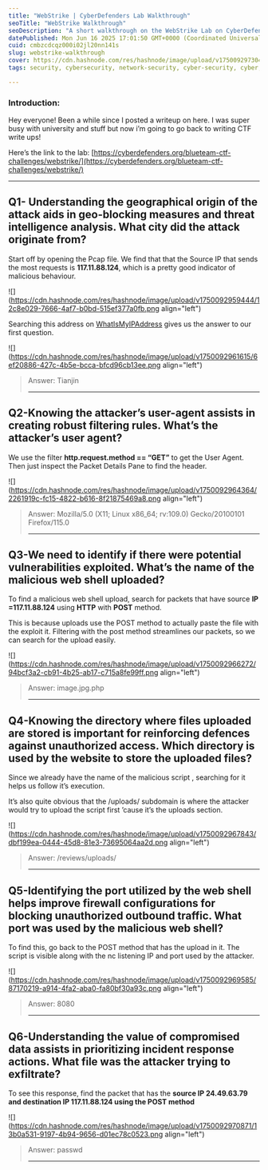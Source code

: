 ```yaml
---
title: "WebStrike | CyberDefenders Lab Walkthrough"
seoTitle: "WebStrike Walkthrough"
seoDescription: "A short walkthrough on the WebStrike Lab on CyberDefenders."
datePublished: Mon Jun 16 2025 17:01:50 GMT+0000 (Coordinated Universal Time)
cuid: cmbzcdcqz000i02jl20nn141s
slug: webstrike-walkthrough
cover: https://cdn.hashnode.com/res/hashnode/image/upload/v1750092973040/97de45bb-618f-4063-8d6e-bbd0affdbb98.png
tags: security, cybersecurity, network-security, cyber-security, cyber, cybersecurity-1, cybersec, blue-team, wireshark, blueteam, cyberdefenders, writeups, cyber-2

---
```


### Introduction:

Hey everyone! Been a while since I posted a writeup on here. I was super busy with university and stuff but now i’m going to go back to writing CTF write ups!

Here’s the link to the lab: [https://cyberdefenders.org/blueteam-ctf-challenges/webstrike/](https://cyberdefenders.org/blueteam-ctf-challenges/webstrike/)

---

## Q1- Understanding the geographical origin of the attack aids in geo-blocking measures and threat intelligence analysis. What city did the attack originate from?

Start off by opening the Pcap file. We find that that the Source IP that sends the most requests is **117.11.88.124**, which is a pretty good indicator of malicious behaviour.

![](https://cdn.hashnode.com/res/hashnode/image/upload/v1750092959444/12c8e029-7666-4af7-b0bd-515ef377a0fb.png align="left")

Searching this address on [WhatIsMyIPAddress](https://whatismyipaddress.com/) gives us the answer to our first question.

![](https://cdn.hashnode.com/res/hashnode/image/upload/v1750092961615/6ef20886-427c-4b5e-bcca-bfcd96cb13ee.png align="left")

> Answer: Tianjin
> 
> ---

## Q2-Knowing the attacker’s user-agent assists in creating robust filtering rules. What’s the attacker’s user agent?

We use the filter **http.request.method == “GET”** to get the User Agent. Then just inspect the Packet Details Pane to find the header.

![](https://cdn.hashnode.com/res/hashnode/image/upload/v1750092964364/2261919c-fc15-4822-b616-8f21875469a8.png align="left")

> Answer: Mozilla/5.0 (X11; Linux x86\_64; rv:109.0) Gecko/20100101 Firefox/115.0
> 
> ---

## Q3-We need to identify if there were potential vulnerabilities exploited. What’s the name of the malicious web shell uploaded?

To find a malicious web shell upload, search for packets that have source **IP =117.11.88.124** using **HTTP** with **POST** method.

This is because uploads use the POST method to actually paste the file with the exploit it. Filtering with the post method streamlines our packets, so we can search for the upload easily.

![](https://cdn.hashnode.com/res/hashnode/image/upload/v1750092966272/94bcf3a2-cb91-4b25-ab17-c715a8fe99ff.png align="left")

> Answer: image.jpg.php
> 
> ---

## Q4-Knowing the directory where files uploaded are stored is important for reinforcing defences against unauthorized access. Which directory is used by the website to store the uploaded files?

Since we already have the name of the malicious script , searching for it helps us follow it’s execution.

It’s also quite obvious that the /uploads/ subdomain is where the attacker would try to upload the script first ’cause it’s the uploads section.

![](https://cdn.hashnode.com/res/hashnode/image/upload/v1750092967843/dbf199ea-0444-45d8-81e3-73695064aa2d.png align="left")

> Answer: /reviews/uploads/
> 
> ---

## Q5-Identifying the port utilized by the web shell helps improve firewall configurations for blocking unauthorized outbound traffic. What port was used by the malicious web shell?

To find this, go back to the POST method that has the upload in it. The script is visible along with the nc listening IP and port used by the attacker.

![](https://cdn.hashnode.com/res/hashnode/image/upload/v1750092969585/87170219-a914-4fa2-aba0-fa80bf30a93c.png align="left")

> Answer: 8080
> 
> ---

## Q6-Understanding the value of compromised data assists in prioritizing incident response actions. What file was the attacker trying to exfiltrate?

To see this response, find the packet that has the **source IP 24.49.63.79 and destination IP 117.11.88.124 using the POST method**

![](https://cdn.hashnode.com/res/hashnode/image/upload/v1750092970871/13b0a531-9197-4b94-9656-d01ec78c0523.png align="left")

> Answer: passwd
> 
> ---
